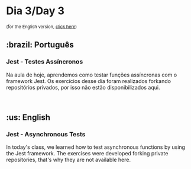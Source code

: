 # Dia 3/Day 3

<small>(for the English version, <a href="#en">click here</a>)</small>

<h2>:brazil: Português</h2>
<h3>Jest - Testes Assíncronos</h3>
<p>Na aula de hoje, aprendemos como testar funções assíncronas com o framework Jest. Os exercícios desse dia foram realizados forkando repositórios privados, por isso não estão disponibilizados aqui.</p>
<br>

<h2 id="en">:us: English</h2>
<h3>Jest - Asynchronous Tests</h3>
<p>In today's class, we learned how to test asynchronous functions by using the Jest framework. The exercises were developed forking private repositories, that's why they are not available here.</p>
